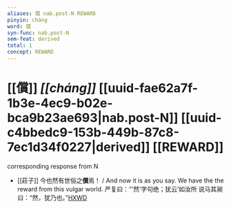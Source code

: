 ```yaml
---
aliases: 償 nab.post-N REWARD
pinyin: cháng
word: 償
syn-func: nab.post-N
sem-feat: derived
total: 1
concept: REWARD 
---
```

# [[償]] *[[cháng]]*  [[uuid-fae62a7f-1b3e-4ec9-b02e-bca9b23ae693|nab.post-N]] [[uuid-c4bbedc9-153b-449b-87c8-7ec1d34f0227|derived]] [[REWARD]]
corresponding response from N
 - [[莊子]] 今也然有世俗之**償**焉！
                     / And now it is as you say. We have the the reward from this vulgar world. 严复曰：“'然‘字句绝；犹云’如汝所 说马其昶曰：“然，犹乃也。”[HXWD](https://hxwd.org/textview.html?location=KR5c0126_tls_024-21a.25)
